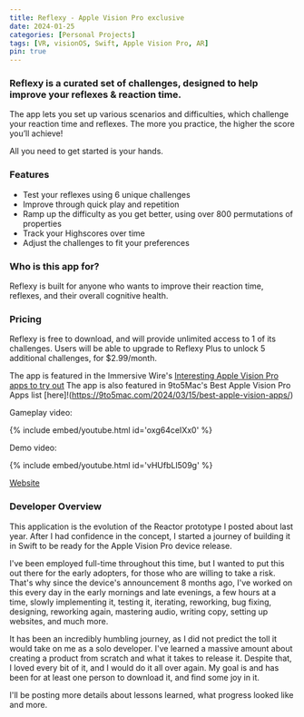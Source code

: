 ```yaml
---
title: Reflexy - Apple Vision Pro exclusive
date: 2024-01-25
categories: [Personal Projects]
tags: [VR, visionOS, Swift, Apple Vision Pro, AR]
pin: true
---
```


### Reflexy is a curated set of challenges, designed to help improve your reflexes & reaction time.
The app lets you set up various scenarios and difficulties, which challenge your reaction time and reflexes. The more you practice, the higher the score you’ll achieve!

All you need to get started is your hands.

### Features
- Test your reflexes using 6 unique challenges
- Improve through quick play and repetition
- Ramp up the difficulty as you get better, using over 800 permutations of properties
- Track your Highscores over time
- Adjust the challenges to fit your preferences

### Who is this app for?
Reflexy is built for anyone who wants to improve their reaction time, reflexes, and their overall cognitive health.

### Pricing
Reflexy is free to download, and will provide unlimited access to 1 of its challenges. Users will be able to upgrade to Reflexy Plus to unlock 5 additional challenges, for $2.99/month.

The app is featured in the Immersive Wire's [Interesting Apple Vision Pro apps to try out](https://www.immersivewire.com/p/apple-vision-pro-apps)
The app is also featured in 9to5Mac's Best Apple Vision Pro Apps list [here]!(https://9to5mac.com/2024/03/15/best-apple-vision-apps/)

Gameplay video:

{% include embed/youtube.html id='oxg64ceIXx0' %}

Demo video:

{% include embed/youtube.html id='vHUfbLl509g' %}

[Website](https://reflexy.godaddysites.com/)

### Developer Overview
This application is the evolution of the Reactor prototype I posted about last year. After I had confidence in the concept, I started a journey of building it in Swift to be ready for the Apple Vision Pro device release.

I've been employed full-time throughout this time,  but I wanted to put this out there for the early adopters, for those who are willing to take a risk. That's why since the device's announcement 8 months ago, I've worked on this every day in the early mornings and late evenings, a few hours at a time, slowly implementing it, testing it, iterating, reworking, bug fixing, designing, reworking again, mastering audio, writing copy, setting up websites, and much more. 

It has been an incredibly humbling journey, as I did not predict the toll it would take on me as a solo developer. I've learned a massive amount about creating a product from scratch and what it takes to release it. Despite that, I loved every bit of it, and I would do it all over again. My goal is and has been for at least one person to download it, and find some joy in it.


I'll be posting more details about lessons learned, what progress looked like and more.
